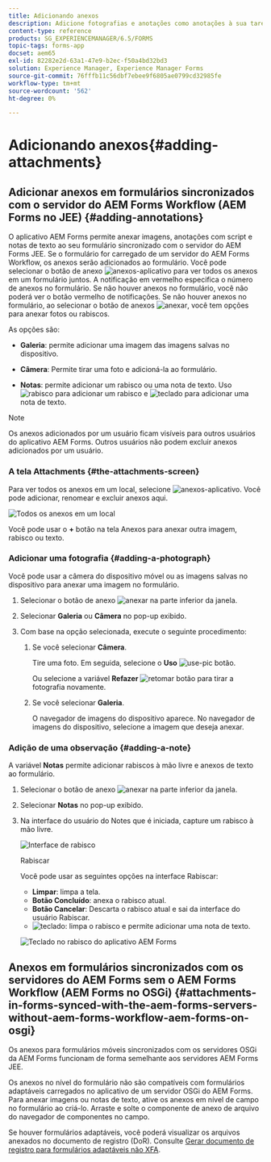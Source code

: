 ```yaml
---
title: Adicionando anexos
description: Adicione fotografias e anotações como anotações à sua tarefa no aplicativo AEM Forms
content-type: reference
products: SG_EXPERIENCEMANAGER/6.5/FORMS
topic-tags: forms-app
docset: aem65
exl-id: 82282e2d-63a1-47e9-b2ec-f50a4bd32bd3
solution: Experience Manager, Experience Manager Forms
source-git-commit: 76fffb11c56dbf7ebee9f6805ae0799cd32985fe
workflow-type: tm+mt
source-wordcount: '562'
ht-degree: 0%

---
```


# Adicionando anexos{#adding-attachments}

## Adicionar anexos em formulários sincronizados com o servidor do AEM Forms Workflow (AEM Forms no JEE) {#adding-annotations}

O aplicativo AEM Forms permite anexar imagens, anotações com script e notas de texto ao seu formulário sincronizado com o servidor do AEM Forms JEE. Se o formulário for carregado de um servidor do AEM Forms Workflow, os anexos serão adicionados ao formulário. Você pode selecionar o botão de anexo ![anexos-aplicativo](assets/attachments-app.png) para ver todos os anexos em um formulário juntos. A notificação em vermelho especifica o número de anexos no formulário. Se não houver anexos no formulário, você não poderá ver o botão vermelho de notificações. Se não houver anexos no formulário, ao selecionar o botão de anexos ![anexar](assets/attch.png), você tem opções para anexar fotos ou rabiscos.

As opções são:

* **Galeria**: permite adicionar uma imagem das imagens salvas no dispositivo.

* **Câmera**: Permite tirar uma foto e adicioná-la ao formulário.

* **Notas**: permite adicionar um rabisco ou uma nota de texto. Uso ![rabisco](assets/scribble.png) para adicionar um rabisco e ![teclado](assets/keyboard.png) para adicionar uma nota de texto.

>[!NOTE]
>
>Os anexos adicionados por um usuário ficam visíveis para outros usuários do aplicativo AEM Forms. Outros usuários não podem excluir anexos adicionados por um usuário.
>

### A tela Attachments {#the-attachments-screen}

Para ver todos os anexos em um local, selecione ![anexos-aplicativo](assets/attachments-app.png). Você pode adicionar, renomear e excluir anexos aqui.

![Todos os anexos em um local](assets/attachments-screen.png)

Você pode usar o **+** botão na tela Anexos para anexar outra imagem, rabisco ou texto.

### Adicionar uma fotografia {#adding-a-photograph}

Você pode usar a câmera do dispositivo móvel ou as imagens salvas no dispositivo para anexar uma imagem no formulário.

1. Selecionar o botão de anexo ![anexar](assets/attch.png) na parte inferior da janela.
1. Selecionar **Galeria** ou **Câmera** no pop-up exibido.
1. Com base na opção selecionada, execute o seguinte procedimento:

   1. Se você selecionar **Câmera**.

      Tire uma foto. Em seguida, selecione o **Uso** ![use-pic](assets/use-pic.png) botão.

      Ou selecione a variável **Refazer** ![retomar](assets/retake.png) botão para tirar a fotografia novamente.

   1. Se você selecionar **Galeria**.

      O navegador de imagens do dispositivo aparece. No navegador de imagens do dispositivo, selecione a imagem que deseja anexar.

### Adição de uma observação {#adding-a-note}

A variável **Notas** permite adicionar rabiscos à mão livre e anexos de texto ao formulário.

1. Selecionar o botão de anexo ![anexar](assets/attch.png) na parte inferior da janela.
1. Selecionar **Notas** no pop-up exibido.
1. Na interface do usuário do Notes que é iniciada, capture um rabisco à mão livre.

   ![Interface de rabisco](assets/scribble-ui.png)

   Rabiscar

   Você pode usar as seguintes opções na interface Rabiscar:

   * **Limpar**: limpa a tela.
   * **Botão Concluído**: anexa o rabisco atual.
   * **Botão Cancelar**: Descarta o rabisco atual e sai da interface do usuário Rabiscar.
   * ![teclado](assets/keyboard.png): limpa o rabisco e permite adicionar uma nota de texto.

   ![Teclado no rabisco do aplicativo AEM Forms](assets/keyboard-inapp.png)

## Anexos em formulários sincronizados com os servidores do AEM Forms sem o AEM Forms Workflow (AEM Forms no OSGi) {#attachments-in-forms-synced-with-the-aem-forms-servers-without-aem-forms-workflow-aem-forms-on-osgi}

Os anexos para formulários móveis sincronizados com os servidores OSGi da AEM Forms funcionam de forma semelhante aos servidores AEM Forms JEE.

Os anexos no nível do formulário não são compatíveis com formulários adaptáveis carregados no aplicativo de um servidor OSGi do AEM Forms. Para anexar imagens ou notas de texto, ative os anexos em nível de campo no formulário ao criá-lo. Arraste e solte o componente de anexo de arquivo do navegador de componentes no campo.

Se houver formulários adaptáveis, você poderá visualizar os arquivos anexados no documento de registro (DoR). Consulte [Gerar documento de registro para formulários adaptáveis não XFA](../../forms/using/generate-document-of-record-for-non-xfa-based-adaptive-forms.md).

